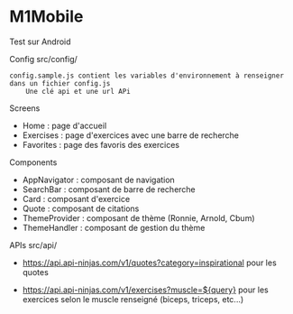 # M1Mobile

Test sur Android

Config
    src/config/

    config.sample.js contient les variables d'environnement à renseigner dans un fichier config.js
        Une clé api et une url APi


Screens
- Home : page d'accueil
- Exercises : page d'exercices avec une barre de recherche
- Favorites : page des favoris des exercices

Components
- AppNavigator : composant de navigation
- SearchBar : composant de barre de recherche
- Card : composant d'exercice
- Quote : composant de citations
- ThemeProvider : composant de thème (Ronnie, Arnold, Cbum)
- ThemeHandler : composant de gestion du thème

APIs
    src/api/

- https://api.api-ninjas.com/v1/quotes?category=inspirational
    pour les quotes 

- https://api.api-ninjas.com/v1/exercises?muscle=${query}
    pour les exercices selon le muscle renseigné (biceps, triceps, etc...)